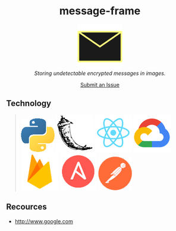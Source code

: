 <h1 align="center">message-frame</h1>
<p align="center">
  <img src="frontend/src/resources/envelope-with-background.png" alt="angular-logo" width="120px" height="120px"/>
  <br>
  <i>Storing undetectable encrypted messages in images. 
  </i>
</p>


<p align="center">
  <a href="https://github.com/angular/angular/issues">Submit an Issue</a>
</p>




## Technology
> ![Python](doc/readme_images/python.png) ![Flask](doc/readme_images/flask.png) ![React](doc/readme_images/react.png) ![GCloud](doc/readme_images/gcloud.png) ![Firebase](doc/readme_images/firebase.png) ![Ansible](doc/readme_images/ansible.png) ![Postman](doc/readme_images/postman.png)  



## Recources
* http://www.google.com